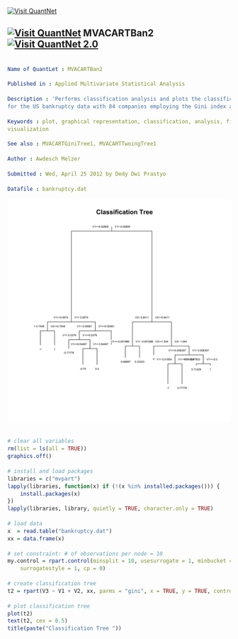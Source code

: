 
[<img src="https://github.com/QuantLet/Styleguide-and-Validation-procedure/blob/master/pictures/banner.png" alt="Visit QuantNet">](http://quantlet.de/index.php?p=info)

## [<img src="https://github.com/QuantLet/Styleguide-and-Validation-procedure/blob/master/pictures/qloqo.png" alt="Visit QuantNet">](http://quantlet.de/) **MVACARTBan2** [<img src="https://github.com/QuantLet/Styleguide-and-Validation-procedure/blob/master/pictures/QN2.png" width="60" alt="Visit QuantNet 2.0">](http://quantlet.de/d3/ia)

```yaml

Name of QuantLet : MVACARTBan2

Published in : Applied Multivariate Statistical Analysis

Description : 'Performs classification analysis and plots the classification tree
for the US bankruptcy data with 84 companies employing the Gini index and a constraint.'

Keywords : plot, graphical representation, classification, analysis, financial, decision-tree, data
visualization

See also : MVACARTGiniTree1, MVACARTTwoingTree1

Author : Awdesch Melzer

Submitted : Wed, April 25 2012 by Dedy Dwi Prastyo

Datafile : bankruptcy.dat
```

![Picture1](MVACARTBan2-1.png)


```r

# clear all variables
rm(list = ls(all = TRUE))
graphics.off()

# install and load packages
libraries = c("mvpart")
lapply(libraries, function(x) if (!(x %in% installed.packages())) {
    install.packages(x)
})
lapply(libraries, library, quietly = TRUE, character.only = TRUE)

# load data
x  = read.table("bankruptcy.dat")
xx = data.frame(x)

# set constraint: # of observations per node = 10
my.control = rpart.control(minsplit = 10, usesurrogate = 1, minbucket = 1, maxdepth = 30, 
    surrogatestyle = 1, cp = 0)

# create classification tree
t2 = rpart(V3 ~ V1 + V2, xx, parms = "gini", x = TRUE, y = TRUE, control = my.control)

# plot classification tree
plot(t2)
text(t2, cex = 0.5)
title(paste("Classification Tree ")) 

```
